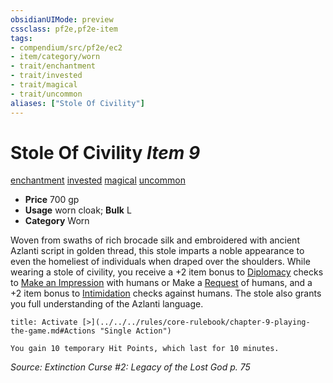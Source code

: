 ```yaml
---
obsidianUIMode: preview
cssclass: pf2e,pf2e-item
tags:
- compendium/src/pf2e/ec2
- item/category/worn
- trait/enchantment
- trait/invested
- trait/magical
- trait/uncommon
aliases: ["Stole Of Civility"]
---
```

# Stole Of Civility *Item 9*  
[enchantment](../../../rules/traits/enchantment.md)  [invested](../../../rules/traits/invested.md)  [magical](../../../rules/traits/magical.md)  [uncommon](../../../rules/traits/uncommon.md)  

- **Price** 700 gp
- **Usage** worn cloak; **Bulk** L
- **Category** Worn

Woven from swaths of rich brocade silk and embroidered with ancient Azlanti script in golden thread, this stole imparts a noble appearance to even the homeliest of individuals when draped over the shoulders. While wearing a stole of civility, you receive a +2 item bonus to [Diplomacy](../../skills.md#Diplomacy) checks to [Make an Impression](../../../rules/actions/make-an-impression.md) with humans or Make a [Request](../../../rules/actions/request.md) of humans, and a +2 item bonus to [Intimidation](../../skills.md#Intimidation) checks against humans. The stole also grants you full understanding of the Azlanti language.

```ad-embed-ability
title: Activate [>](../../../rules/core-rulebook/chapter-9-playing-the-game.md#Actions "Single Action")

You gain 10 temporary Hit Points, which last for 10 minutes.
```

*Source: Extinction Curse #2: Legacy of the Lost God p. 75*
